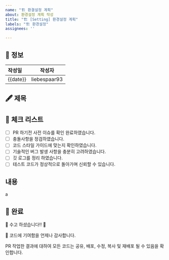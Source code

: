 ```yaml
---
name: "🏗️ 환결설정 계획"
about: 환경설정 계획 작성
title: "🏗️ [Setting] 환경설정 계획"
labels: "🏗️ 환경설정"
assignees: ''

---
```

<!-- Pull Request Template -->
🪪 정보 
---
|    작성일    | 작성자 | 
| :--------- | --------- |
| {{date}} | liebespaar93

<!-- 제목 -->
🖋️ 제목
---------


📌 체크 리스트
---------
<!-- 안된부분이 있으면 x를 넣어 주세요 `x` -->
<!-- 무엇인지 모르겠으면 질문하세요! 우리는 언제나 질문에 성심성의것 답변할 준비가 되어있습니다. -->

- [ ] PR 하기전 사전 이슈를 확인 완료하였습니다.
- [ ] 충돌사항을 정검하였습니다.
- [ ] 코드 스타일 가이드에 맞는지 확인하였습니다.
- [ ] 기술적인 버그 발생 사항을 충분히 고려하였습니다.
- [ ] 깃 로그를 정리 하였습니다.
- [ ] 테스트 코드가 정상적으로 돌아가며 신뢰할 수 있습니다.

내용
---------
a

💯 완료
---------
🎉 수고 하셨습니다!! 🚀

🌈 코드에 기여함을 언제나 감사합니다.

PR 작업한 결과에 대하여 모든 코드는 공유, 배포, 수정, 복사 및 재배포 될 수 있음을 확인합니다.
